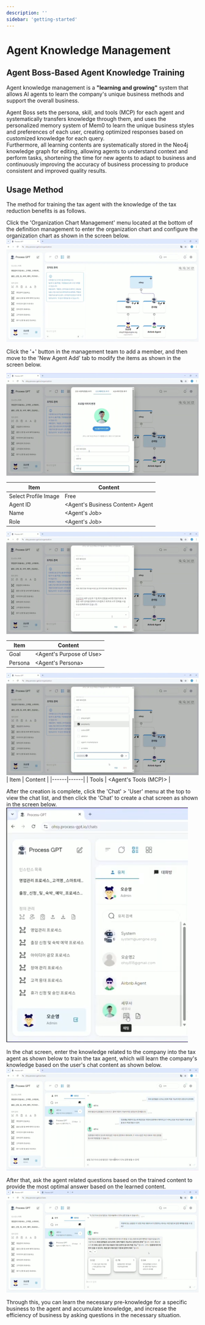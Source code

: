 ```yaml
---
description: ''
sidebar: 'getting-started'
---
```


# Agent Knowledge Management

## Agent Boss-Based Agent Knowledge Training

Agent knowledge management is a **"learning and growing"** system that allows AI agents to learn the company's unique business methods and support the overall business.

Agent Boss sets the persona, skill, and tools (MCP) for each agent and systematically transfers knowledge through them, and uses the personalized memory system of Mem0 to learn the unique business styles and preferences of each user, creating optimized responses based on customized knowledge for each query. <br>
Furthermore, all learning contents are systematically stored in the Neo4j knowledge graph for editing, allowing agents to understand context and perform tasks, shortening the time for new agents to adapt to business and continuously improving the accuracy of business processing to produce consistent and improved quality results.

## Usage Method

The method for training the tax agent with the knowledge of the tax reduction benefits is as follows.

Click the 'Organization Chart Management' menu located at the bottom of the definition management to enter the organization chart and configure the organization chart as shown in the screen below.<br>
![](../../../uengine-image/process-gpt/knowledge/1.png)

Click the '+' button in the management team to add a member, and then move to the 'New Agent Add' tab to modify the items as shown in the screen below.<br>

![](../../../uengine-image/process-gpt/knowledge/2.png)<br>

| Item | Content |
|------|------|
| Select Profile Image | Free |
| Agent ID | <Agent's Business Content> Agent |
| Name | <Agent's Job> |
| Role | <Agent's Job> |

![](../../../uengine-image/process-gpt/knowledge/3.png)<br>

| Item | Content |
|------|------|
| Goal | <Agent's Purpose of Use> |
| Persona | <Agent's Persona> |

![](../../../uengine-image/process-gpt/knowledge/4.png)<br>
| Item | Content |
|------|------|
| Tools | <Agent's Tools (MCP)> |

After the creation is complete, click the 'Chat' > 'User' menu at the top to view the chat list, and then click the 'Chat' to create a chat screen as shown in the screen below.<br>
![](../../../uengine-image/process-gpt/knowledge/5-1.png)

In the chat screen, enter the knowledge related to the company into the tax agent as shown below to train the tax agent, which will learn the company's knowledge based on the user's chat content as shown below.<br>
![](../../../uengine-image/process-gpt/knowledge/6.png)

After that, ask the agent related questions based on the trained content to provide the most optimal answer based on the learned content.<br>
![](../../../uengine-image/process-gpt/knowledge/7.png)

Through this, you can learn the necessary pre-knowledge for a specific business to the agent and accumulate knowledge, and increase the efficiency of business by asking questions in the necessary situation.